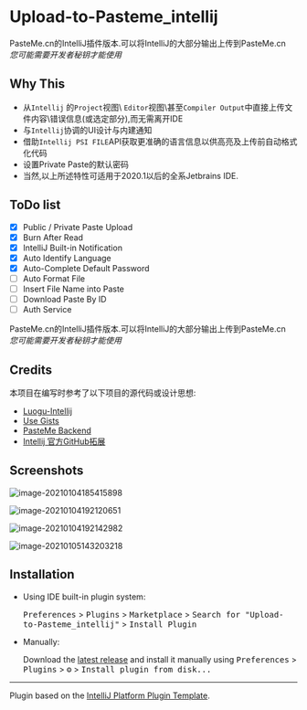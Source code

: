 # Upload-to-Pasteme_intellij

PasteMe.cn的IntelliJ插件版本.可以将IntelliJ的大部分输出上传到PasteMe.cn<br>
      <em>您可能需要开发者秘钥才能使用</em>

## Why This

* 从`Intellij` 的`Project`视图\ `Editor`视图\甚至`Compiler Output`中直接上传文件内容\错误信息(或选定部分),而无需离开IDE
* 与`Intellij`协调的UI设计与内建通知
* 借助`Intellij PSI FILE`API获取更准确的语言信息以供高亮及上传前自动格式化代码
* 设置Private Paste的默认密码
* 当然,以上所述特性可适用于2020.1以后的全系Jetbrains IDE.

## ToDo list

- [x] Public / Private Paste Upload
- [x] Burn After Read
- [x] IntelliJ Built-in Notification
- [x] Auto Identify Language
- [x] Auto-Complete Default Password
- [ ] Auto Format File
- [ ] Insert File Name into Paste
- [ ] Download Paste By ID
- [ ] Auth Service

<!-- Plugin description -->
PasteMe.cn的IntelliJ插件版本.可以将IntelliJ的大部分输出上传到PasteMe.cn<br>
      <em>您可能需要开发者秘钥才能使用</em>
<!-- Plugin description end -->

## Credits

本项目在编写时参考了以下项目的源代码或设计思想:

* [Luogu-Intellij](https://github.com/HoshinoTented/luogu-intellij)
* [Use Gists ](https://github.com/silvafabio/use-gists)
* [PasteMe Backend](https://github.com/PasteUs/PasteMeGoBackend)
* [Intellij 官方GitHub拓展](https://github.com/JetBrains/intellij-community/tree/master/plugins/github)

## Screenshots

![image-20210104185415898](https://tva1.sinaimg.cn/large/0081Kckwly1gmbv0lrd38j30dq0flq4v.jpg)

![image-20210104192120651](https://tva1.sinaimg.cn/large/0081Kckwly1gmbvsqjr8jj30js0js42a.jpg)

![image-20210104192142982](https://tva1.sinaimg.cn/large/0081Kckwly1gmbvt45uohj30ci05174n.jpg)

![image-20210105143203218](https://tva1.sinaimg.cn/large/0081Kckwly1gmct217b8aj31470n6jw9.jpg)

## Installation

- Using IDE built-in plugin system:
  
  <kbd>Preferences</kbd> > <kbd>Plugins</kbd> > <kbd>Marketplace</kbd> > <kbd>Search for "Upload-to-Pasteme_intellij"</kbd> >
  <kbd>Install Plugin</kbd>
  
- Manually:

  Download the [latest release](https://github.com/lx200916/Upload-to-Pasteme_intellij/releases/latest) and install it manually using
  <kbd>Preferences</kbd> > <kbd>Plugins</kbd> > <kbd>⚙️</kbd> > <kbd>Install plugin from disk...</kbd>


---
Plugin based on the [IntelliJ Platform Plugin Template][template].

[template]: https://github.com/JetBrains/intellij-platform-plugin-template

